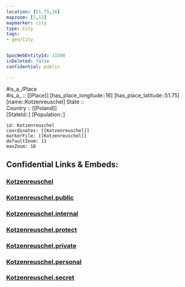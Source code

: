 ```yaml
---
location: [51.75,16] 
mapzoom: [7,12] 
mapmarker: city 
type: City
tags:
- geo/City


SpocWebEntityId: 31598
isDeleted: false
confidential: public

---
```

#is_a_/Place  
#is_a_ :: [[Place]] 
[has_place_longitude::16] 
[has_place_latitude::51.75] 
[name::Kotzenreuschel] 
State ::  
Country :: [[Poland]]  
[StateId::] 
[Population::] 



```leaflet
id: Kotzenreuschel
coordinates: [[Kotzenreuschel]] 
markerFile: [[Kotzenreuschel]] 
defaultZoom: 11 
maxZoom: 18
```


## Confidential Links & Embeds: 

### [Kotzenreuschel](/_Standards/Earth/Continent/Europe/Europe~East/Poland/Provinces~Poland/Lower_Silesian/City/Kotzenreuschel.md) 

### [Kotzenreuschel.public](/_public/Earth/Continent/Europe/Europe~East/Poland/Provinces~Poland/Lower_Silesian/City/Kotzenreuschel.public.md) 

### [Kotzenreuschel.internal](/_internal/Earth/Continent/Europe/Europe~East/Poland/Provinces~Poland/Lower_Silesian/City/Kotzenreuschel.internal.md) 

### [Kotzenreuschel.protect](/_protect/Earth/Continent/Europe/Europe~East/Poland/Provinces~Poland/Lower_Silesian/City/Kotzenreuschel.protect.md) 

### [Kotzenreuschel.private](/_private/Earth/Continent/Europe/Europe~East/Poland/Provinces~Poland/Lower_Silesian/City/Kotzenreuschel.private.md) 

### [Kotzenreuschel.personal](/_personal/Earth/Continent/Europe/Europe~East/Poland/Provinces~Poland/Lower_Silesian/City/Kotzenreuschel.personal.md) 

### [Kotzenreuschel.secret](/_secret/Earth/Continent/Europe/Europe~East/Poland/Provinces~Poland/Lower_Silesian/City/Kotzenreuschel.secret.md)

